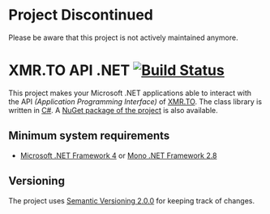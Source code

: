 # Project Discontinued
Please be aware that this project is not actively maintained anymore.

# XMR.TO API .NET [![Build Status](https://travis-ci.org/Jojatekok/XmrToApi.Net.svg)](https://travis-ci.org/Jojatekok/XmrToApi.Net)
This project makes your Microsoft .NET applications able to interact with the API _(Application Programming Interface)_ of [XMR.TO][].
The class library is written in [C#][]. A [NuGet package of the project][] is also available.

[XMR.TO]: https://xmr.to
[C#]: http://wikipedia.org/wiki/C_Sharp_%28programming_language%29
[NuGet package of the project]: https://www.nuget.org/packages/XmrToApi.Net

## Minimum system requirements
- [Microsoft .NET Framework 4][] or [Mono .NET Framework 2.8][]

[Microsoft .NET Framework 4]: http://www.microsoft.com/download/details.aspx?id=17851
[Mono .NET Framework 2.8]: http://www.mono-project.com/download

## Versioning
The project uses [Semantic Versioning 2.0.0][] for keeping track of changes.

[Semantic Versioning 2.0.0]: http://semver.org/spec/v2.0.0.html
